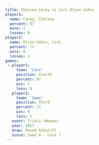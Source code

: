 ```yaml
---
title: Chelsea Carey vs Lori Olson-Johns
player1:                 
  name: Carey, Chelsea   
  percent: 87            
  wins: 1                
  losses: 0              
player2:                 
  name: Olson-Johns, Lori
  percent: 71            
  wins: 0                
  losses: 1              
games:
 - player1:          
     team: 'Care'    
     position: Fourth
     percent: 87     
     win: 1          
     loss: 0         
   player2:         
     team: 'Swee'   
     position: Third
     percent: 71    
     win: 0         
     loss: 1        
   event: Trials (Women) 
   year: 2017            
   draw: Round Robin(5)  
   score: Swee 4 - Care 7
---
```

